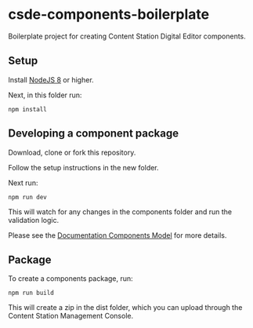 # csde-components-boilerplate
Boilerplate project for creating Content Station Digital Editor components.

## Setup
Install [NodeJS 8](https://nodejs.org/) or higher.

Next, in this folder run:

```npm install```

## Developing a component package
Download, clone or fork this repository.

Follow the setup instructions in the new folder.

Next run:

```npm run dev```

This will watch for any changes in the components folder and run the validation logic.

Please see the [Documentation Components Model](docs/OVERVIEW.md) for more details.

## Package
To create a components package, run:

```npm run build```

This will create a zip in the dist folder, which you can upload through the Content Station Management Console.